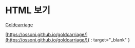 # HTML 보기

<a href="https://ossoni.github.io/goldcarriage/" target="_blank">Goldcarriage</a>

[https://ossoni.github.io/goldcarriage/](https://ossoni.github.io/goldcarriage/){ : target="_blank" }



